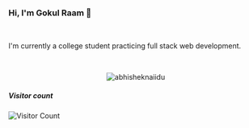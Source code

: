 ### Hi, I'm Gokul Raam 👋

<br>

I'm currently a college student practicing full stack web development.

<br>

<p align="center"> <img src="https://github-readme-stats.vercel.app/api?username=gokulvibe&show_icons=true&theme=gotham" alt="abhisheknaiidu" />


##### Visitor count
![Visitor Count](https://profile-counter.glitch.me/gokulvibe/count.svg)
<!--
**gokulvibe/gokulvibe** is a ✨ _special_ ✨ repository because its `README.md` (this file) appears on your GitHub profile.

Here are some ideas to get you started:

- 🔭 I’m currently working on ...
- 🌱 I’m currently learning ...
- 👯 I’m looking to collaborate on ...
- 🤔 I’m looking for help with ...
- 💬 Ask me about ...
- 📫 How to reach me: ...
- 😄 Pronouns: ...
- ⚡ Fun fact: ...
-->

